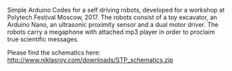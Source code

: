 Simple Arduino Codes for a self driving robots, developed for a workshop at Polytech Festival Moscow, 2017.
The robots consist of a toy excavator, an Arduino Nano, an ultrasonic proximity sensor and a dual motor driver. 
The robots carry a megaphone with attached mp3 player in order to proclaim true scientific messages.

Please find the schematics here:
http://www.niklasroy.com/downloads/STP_schematics.zip
